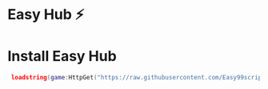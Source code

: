 # Easy Hub ⚡




# Install Easy Hub

```lua
 loadstring(game:HttpGet("https://raw.githubusercontent.com/Easy99scripts/Easy-Hub/main/Easy99scripts.lua"))()
```
